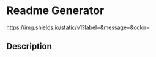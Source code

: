 # Readme Generator

https://img.shields.io/static/v1?label=<Version>&message=<one>&color=<blue>
## Description

